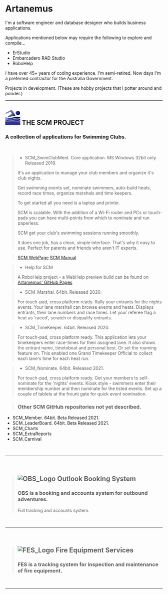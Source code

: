 # Artanemus
 
I'm a software engineer and database designer who builds business applications.

 Applications mentioned below may require the following to explore and compile...

- ErStudio
- Embarcadero RAD Studio
- RoboHelp


I have over 45+ years of coding experience. I'm semi-retired. Now days I'm a preferred contractor for the Australia Government.


 Projects in development. (These are hobby projects that I potter around and ponder.)

 ---

## ![SCM_Hero_Icon](/images/SCM_Hero_Icon.png) **THE SCM PROJECT**

### A collection of applications for Swimming Clubs.

<br>

> - SCM_SwimClubMeet. Core application. MS Windows 32bit only. Released 2019.
>   
> It's an application to manage your club members and organize it's club nights.
>
> Get swimming events set, nominate swimmers, auto-build heats, record race times, organize marshals and time keepers.
>
> To get started all you need is a laptop and printer.
>
> SCM is scalable. With the addition of a Wi-Fi router and PCs or touch-pads you can have multi-points from which to nominate and run paperless.
>
> SCM get your club's swimming sessions running smoothly.
>
> It does one job, has a clean, simple interface. That's why it easy to use. Perfect for parents and friends who aren't IT experts.

> [SCM WebPage](https://artanemus.github.io)
> [SCM Manual](https://artanemus.github.io/manual)


> - Help for SCM
>
> A RoboHelp project - a WebHelp preview build can be found on [Artamemus' GitHub Pages](https://artanemus.github.io)



> - SCM_Marshal. 64bit. Released 2020. 
>
> For touch-pad, cross platform ready. Rally your entrants for the nights events. Your lane marshall can browse events and heats. Displays entrants, their lane numbers and race times. Let your referee flag a heat as 'raced', scratch or disqualify entrants. 


> - SCM_TimeKeeper. 64bit. Released 2020. 
>
> For touch-pad, cross platform ready. This application lets your timekeepers enter race-times for their assigned lane. It also shows the entrant name, timetobeat and personal best. Or set the roaming feature on. This enabled one Grand Timekeeper Official to collect each lane's time for each heat run. 


> - SCM_Nominate. 64bit. Released 2021. 
>
> For touch-pad, cross platform ready. Get your members to self-nominate for the 'nights' events. Kiosk style - swimmers enter their membership number and then nominate for the listed events. Set up a couple of tablets at the frount gate for quick event nomination.

> ### Other SCM GitHub repositories not yet described.
 - SCM_Member. 64bit. Beta Released 2021. 
 - SCM_LeaderBoard. 64bit. Beta Released 2021. 
 - SCM_Charts
 - SCM_ExtraReports
 - SCM_Carnival

<br>

---

<br>


> ## ![OBS_Logo](/images/?) **Outlook Booking System**
>
> ### OBS is a booking and accounts system for outbound adventures.
> 
> Full tracking and accounts system.
>


<br>

---

<br>


> ## ![FES_Logo](/images/?) **Fire Equipment Services**
>
> ### FES is a tracking system for inspection and maintenance of fire equipment.



<br>

---

<br>





